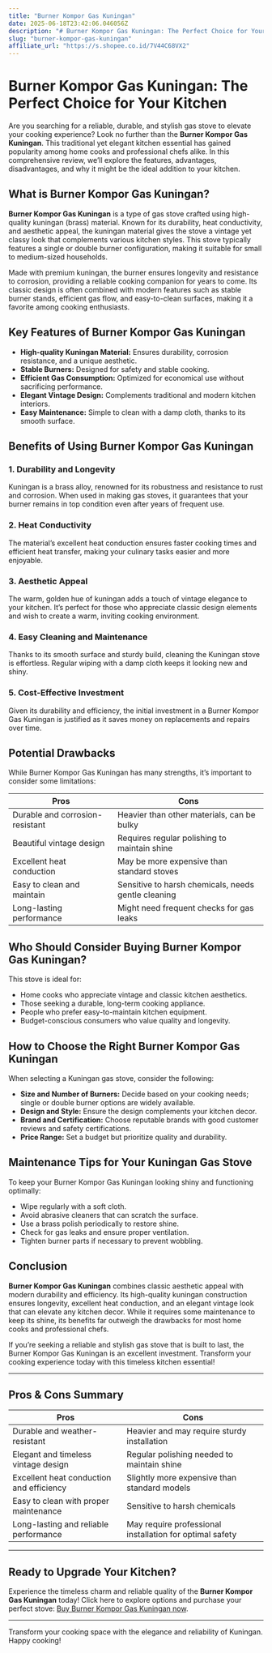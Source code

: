 ```yaml
---
title: "Burner Kompor Gas Kuningan"
date: 2025-06-18T23:42:06.046056Z
description: "# Burner Kompor Gas Kuningan: The Perfect Choice for Your Kitchen..."
slug: "burner-kompor-gas-kuningan"
affiliate_url: "https://s.shopee.co.id/7V44C68VX2"
---
```

# Burner Kompor Gas Kuningan: The Perfect Choice for Your Kitchen

Are you searching for a reliable, durable, and stylish gas stove to elevate your cooking experience? Look no further than the **Burner Kompor Gas Kuningan**. This traditional yet elegant kitchen essential has gained popularity among home cooks and professional chefs alike. In this comprehensive review, we’ll explore the features, advantages, disadvantages, and why it might be the ideal addition to your kitchen.

## What is Burner Kompor Gas Kuningan?

**Burner Kompor Gas Kuningan** is a type of gas stove crafted using high-quality kuningan (brass) material. Known for its durability, heat conductivity, and aesthetic appeal, the kuningan material gives the stove a vintage yet classy look that complements various kitchen styles. This stove typically features a single or double burner configuration, making it suitable for small to medium-sized households.

Made with premium kuningan, the burner ensures longevity and resistance to corrosion, providing a reliable cooking companion for years to come. Its classic design is often combined with modern features such as stable burner stands, efficient gas flow, and easy-to-clean surfaces, making it a favorite among cooking enthusiasts.

## Key Features of Burner Kompor Gas Kuningan

- **High-quality Kuningan Material:** Ensures durability, corrosion resistance, and a unique aesthetic.
- **Stable Burners:** Designed for safety and stable cooking.
- **Efficient Gas Consumption:** Optimized for economical use without sacrificing performance.
- **Elegant Vintage Design:** Complements traditional and modern kitchen interiors.
- **Easy Maintenance:** Simple to clean with a damp cloth, thanks to its smooth surface.

## Benefits of Using Burner Kompor Gas Kuningan

### 1. Durability and Longevity

Kuningan is a brass alloy, renowned for its robustness and resistance to rust and corrosion. When used in making gas stoves, it guarantees that your burner remains in top condition even after years of frequent use.

### 2. Heat Conductivity

The material’s excellent heat conduction ensures faster cooking times and efficient heat transfer, making your culinary tasks easier and more enjoyable.

### 3. Aesthetic Appeal

The warm, golden hue of kuningan adds a touch of vintage elegance to your kitchen. It’s perfect for those who appreciate classic design elements and wish to create a warm, inviting cooking environment.

### 4. Easy Cleaning and Maintenance

Thanks to its smooth surface and sturdy build, cleaning the Kuningan stove is effortless. Regular wiping with a damp cloth keeps it looking new and shiny.

### 5. Cost-Effective Investment

Given its durability and efficiency, the initial investment in a Burner Kompor Gas Kuningan is justified as it saves money on replacements and repairs over time.

## Potential Drawbacks

While Burner Kompor Gas Kuningan has many strengths, it’s important to consider some limitations:

| Pros                                 | Cons                                               |
|--------------------------------------|-----------------------------------------------------|
| Durable and corrosion-resistant    | Heavier than other materials, can be bulky        |
| Beautiful vintage design             | Requires regular polishing to maintain shine     |
| Excellent heat conduction            | May be more expensive than standard stoves      |
| Easy to clean and maintain           | Sensitive to harsh chemicals, needs gentle cleaning |
| Long-lasting performance           | Might need frequent checks for gas leaks        |

## Who Should Consider Buying Burner Kompor Gas Kuningan?

This stove is ideal for:

- Home cooks who appreciate vintage and classic kitchen aesthetics.
- Those seeking a durable, long-term cooking appliance.
- People who prefer easy-to-maintain kitchen equipment.
- Budget-conscious consumers who value quality and longevity.

## How to Choose the Right Burner Kompor Gas Kuningan

When selecting a Kuningan gas stove, consider the following:

- **Size and Number of Burners:** Decide based on your cooking needs; single or double burner options are widely available.
- **Design and Style:** Ensure the design complements your kitchen decor.
- **Brand and Certification:** Choose reputable brands with good customer reviews and safety certifications.
- **Price Range:** Set a budget but prioritize quality and durability.

## Maintenance Tips for Your Kuningan Gas Stove

To keep your Burner Kompor Gas Kuningan looking shiny and functioning optimally:

- Wipe regularly with a soft cloth.
- Avoid abrasive cleaners that can scratch the surface.
- Use a brass polish periodically to restore shine.
- Check for gas leaks and ensure proper ventilation.
- Tighten burner parts if necessary to prevent wobbling.

## Conclusion

**Burner Kompor Gas Kuningan** combines classic aesthetic appeal with modern durability and efficiency. Its high-quality kuningan construction ensures longevity, excellent heat conduction, and an elegant vintage look that can elevate any kitchen decor. While it requires some maintenance to keep its shine, its benefits far outweigh the drawbacks for most home cooks and professional chefs.

If you’re seeking a reliable and stylish gas stove that is built to last, the Burner Kompor Gas Kuningan is an excellent investment. Transform your cooking experience today with this timeless kitchen essential!

---

## Pros & Cons Summary

| Pros                                              | Cons                                               |
|---------------------------------------------------|---------------------------------------------------|
| Durable and weather-resistant                   | Heavier and may require sturdy installation     |
| Elegant and timeless vintage design            | Regular polishing needed to maintain shine     |
| Excellent heat conduction and efficiency       | Slightly more expensive than standard models    |
| Easy to clean with proper maintenance          | Sensitive to harsh chemicals                     |
| Long-lasting and reliable performance         | May require professional installation for optimal safety |

---

## Ready to Upgrade Your Kitchen?

Experience the timeless charm and reliable quality of the **Burner Kompor Gas Kuningan** today! Click here to explore options and purchase your perfect stove: [Buy Burner Kompor Gas Kuningan now](https://s.shopee.co.id/7V44C68VX2).

---

Transform your cooking space with the elegance and reliability of Kuningan. Happy cooking!